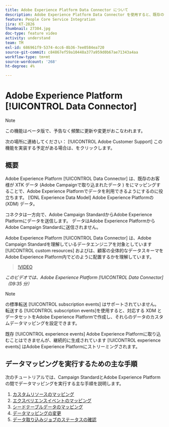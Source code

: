 ```yaml
---
title: Adobe Experience Platform Data Connector について
description: Adobe Experience Platform Data Connector を使用すると、既存のお客様は、XTK データ（Campaign で取り込んだデータ）をAdobe Experience Platformの Experience Data Model(XDM) データにマッピングすることで、Adobe Experience Platformでデータを利用できるようになります。
feature: People Core Service Integration
jira: KT-2826
thumbnail: 27304.jpg
doc-type: feature video
activity: understand
team: TM
exl-id: 686961f9-5374-4cc6-8b36-7ee0584ea720
source-git-commit: c84867ef59a10448a377a959d0b67ae71343a4aa
workflow-type: tm+mt
source-wordcount: '268'
ht-degree: 4%

---
```


# Adobe Experience Platform [!UICONTROL Data Connector]

>[!NOTE]
>
>この機能はベータ版で、予告なく頻繁に更新や変更がおこなわれます。
>
>次の場所に連絡してください： [!UICONTROL Adobe Customer Support] この機能を実装する予定がある場合は、をクリックします。

## 概要

Adobe Experience Platform [!UICONTROL Data Connector] は、既存のお客様が XTK データ (Adobe Campaignで取り込まれたデータ ) をにマッピングすることで、Adobe Experience Platformでデータを利用できるようにするのに役立ちます。 [!DNL Experience Data Model] Adobe Experience Platformの (XDM) データ。

コネクタは一方向で、Adobe Campaign StandardからAdobe Experience Platformにデータを送信します。 データはAdobe Experience PlatformからAdobe Campaign Standardに送信されません。

Adobe Experience Platform [!UICONTROL Data Connector] は、Adobe Campaign Standardを理解しているデータエンジニアを対象としています [!UICONTROL custom resources] およびは、顧客の全体的なデータスキーマをAdobe Experience Platform内でどのように配置するかを理解しています。

>[!VIDEO](https://video.tv.adobe.com/v/27304?quality=12&learn=on)

*このビデオでは、Adobe Experience Platform [!UICONTROL Data Connector] （09:35 分）*

>[!NOTE]
>
>の標準転送 [!UICONTROL subscription events] はサポートされていません。 転送する [!UICONTROL subscription events]を使用すると、対応する XDM とデータセットをAdobe Experience Platformで作成し、それらのデータのカスタムデータマッピングを設定できます。
>
>既存 [!UICONTROL experience events] Adobe Experience Platformに取り込むことはできませんが、継続的に生成されています [!UICONTROL experience events] はAdobe Experience Platformにストリーミングされます。

## データマッピングを実行するための主な手順

次のチュートリアルでは、Campaign StandardとAdobe Experience Platformの間でデータマッピングを実行する主な手順を説明します。

1. [カスタムリソースのマッピング](/help/administrating/adobe-experience-platform-data-connector/mapping-custom-resources.md)
2. [エクスペリエンスイベントのマッピング](/help/administrating/adobe-experience-platform-data-connector/mapping-experience-events.md)
3. [シードテーブルデータのマッピング](/help/administrating/adobe-experience-platform-data-connector/mapping-seed-table-data.md)
4. [データマッピングの変更](/help/administrating/adobe-experience-platform-data-connector/modifying-data-mapping.md)
5. [データ取り込みジョブのステータスの確認](/help/administrating/adobe-experience-platform-data-connector/checking-status-of-data-ingestion-jobs.md)

